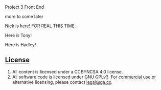 Project 3 Front End

more to come later

Nick is here! FOR REAL THIS TIME.

Here is Tony!

Here is Hadley!

## [License](LICENSE)

1.  All content is licensed under a CC­BY­NC­SA 4.0 license.
1.  All software code is licensed under GNU GPLv3. For commercial use or
    alternative licensing, please contact legal@ga.co.
